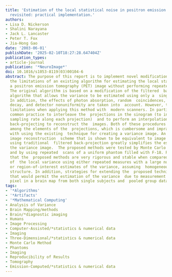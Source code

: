 ```yaml
---
title: 'Estimation of the local statistical noise in positron emission tomography
  revisited: practical implementation.'
authors:
- Lisa D. Nickerson
- Shalini Narayana
- Jack L. Lancaster
- Peter T. Fox
- Jia-Hong Gao
date: '2003-06-01'
publishDate: '2025-02-10T18:27:28.647404Z'
publication_types:
- article-journal
publication: '*NeuroImage*'
doi: 10.1016/s1053-8119(03)00104-6
abstract: The purpose of this report is to implement novel modifications to overcome
  the limitations of an existing algorithm for estimating the local statistical noise  in
  a positron emission tomography (PET) image without performing repeated  measures.
  The original algorithm is based on a modification of the filtered  back-projection
  algorithm that allows the variance to be estimated using only a  single sinogram.
  In addition, the effects of photon absorption, random  coincidences, radioactive
  decay, and detector nonuniformity are taken into  account. However, there are some
  limitations when applying this method with  modern scanners. In particular, it is
  common practice to interleave the  projections in the sinogram (to increase the
  sampling rate along each projection)  and to perform an interpolation when actually
  back-projecting to reconstruct the  images. Both of these procedures introduce covariance
  among the elements of the  projections, which is cumbersome and impractical to deal
  with using the existing  technique for creating a variance image. An alternative
  image reconstruction  scheme that is shown to be equivalent to image reconstruction
  using traditional  filtered back-projection greatly simplifies the estimation of
  the variance image.  The proposed methods were tested by Monte Carlo simulations
  and by using repeated  scans of a uniform phantom filled with F-18. Results demonstrate
  that the  proposed methods are very rigorous and stable when compared to calculations
  of  the local variance using either repeated measures with a large number of  measurements,
  or region-of-interest estimates of the variance, assuming  homogeneous variance
  structure. In addition, strategies for extending the  proposed technique are discussed
  that would permit the estimation of the variance  due to measurement error of a
  pixel in a brain map from both single subjects and  pooled group data.
tags:
- '*Algorithms'
- '*Artifacts'
- '*Mathematical Computing'
- Analysis of Variance
- Brain Mapping/methods
- Brain/*diagnostic imaging
- Humans
- Image Processing
- Computer-Assisted/*statistics & numerical data
- Imaging
- Three-Dimensional/*statistics & numerical data
- Monte Carlo Method
- Phantoms
- Imaging
- Reproducibility of Results
- Tomography
- Emission-Computed/*statistics & numerical data
---
```

